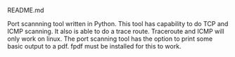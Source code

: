 README.md

Port scannning tool written in Python. This tool has capability to do TCP and ICMP scanning. It also is able to do a trace route. Traceroute and ICMP will only work on linux. The port scanning tool has the option to print some basic output to a pdf. fpdf must be installed for this to work. 
